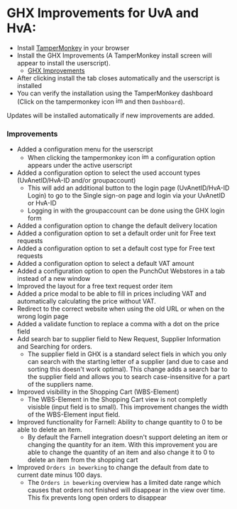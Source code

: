 # GHX Improvements for UvA and HvA:

- Install [TamperMonkey](https://www.tampermonkey.net/) in your browser
- Install the GHX Improvements (A TamperMonkey install screen will appear to install the userscript).
  - [GHX Improvements](https://github.com/rfkortekaas/ghximprovements/blob/master/GHX%20Improvements.user.js?raw=true)
- After clicking install the tab closes automatically and the userscript is installed
- You can verify the installation using the TamperMonkey dashboard (Click on the tampermonkey icon <img width="16" alt="image" src="https://user-images.githubusercontent.com/1042678/146504143-95bfacf3-d9af-4d0d-8490-f43430d86638.png"> and then `Dashboard`). 


Updates will be installed automatically if new improvements are added.

### Improvements
- Added a configuration menu for the userscript
  - When clicking the tampermonkey icon <img width="16" alt="image" src="https://user-images.githubusercontent.com/1042678/146504143-95bfacf3-d9af-4d0d-8490-f43430d86638.png"> a configuration option appears under the active userscript
- Added a configuration option to select the used account types (UvAnetID/HvA-ID and/or groupaccount)
  - This will add an additional button to the login page (UvAnetID/HvA-ID Login) to go to the Single sign-on page and login via your UvAnetID or HvA-ID
  - Logging in with the groupaccount can be done using the GHX login form
- Added a configuration option to change the default delivery location
- Added a configuration option to set a default order unit for Free text requests
- Added a configuration option to set a default cost type for Free text requests
- Added a configuration option to select a default VAT amount
- Added a configuration option to open the PunchOut Webstores in a tab instead of a new window
- Improved the layout for a free text request order item
- Added a price modal to be able to fill in prices including VAT and automatically calculating the price without VAT.
- Redirect to the correct website when using the old URL or when on the wrong login page
- Added a validate function to replace a comma with a dot on the price field
- Add search bar to supplier field to New Request, Supplier Information and Searching for orders.
  - The supplier field in GHX is a standard select fiels in which you only can search with the starting letter of a supplier (and due to case and sorting this doesn't work optimal). This change adds a search bar to the supplier field and allows you to search case-insensitive for a part of the suppliers name.
- Improved visibility in the Shopping Cart (WBS-Element)
  - The WBS-Element in the Shopping Cart view is not completly visisble (input field is to small). This improvement changes the width of the WBS-Element input field. 
- Improved functionality for Farnell: Ability to change quantity to 0 to be able to delete an item. 
  - By default the Farnell integration doesn't support deleting an item or changing the quantity for an item. With this improvement you are able to change the quantity of an item and also change it to 0 to delete an item from the shopping cart
- Improved `Orders in bewerking` to change the default from date to current date minus 100 days.
  - The `Orders in bewerking` overview has a limited date range which causes that orders not finished will disappear in the view over time. This fix prevents long open orders to disappear
